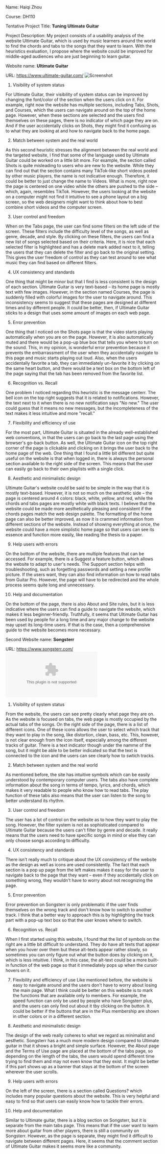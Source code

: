 Name: Haiqi Zhou

Course: DH110

Tentative Project Title: __Tuning Ultimate Guitar__

Project Description: My project consists of a usability analysis of the website Ultimate Guitar, which is used by music learners around the world to find the chords and tabs to the songs that they want to learn. With the heuristics evaluation, I propose where the website could be improved for middle-aged audiences who are just beginning to learn guitar. 

Website name: __Ultimate Guitar__

URL: https://www.ultimate-guitar.com/
![Screenshot](https://www.ultimate-guitar.com/static/article/draft/75319_TURaiZqbTCjnj5AP_37917.jpg)

1. Visibility of system status

For Ultimate Guitar, their visibility of system status can be improved by changing the font/color of the section when the users click on it. For example, right now the website has multiple sections, including Tabs, Shots, and Courses, which the users can navigate around on the top of the home page. However, when these sections are selected and the users find themselves on these pages, there is no indicator of which page they are on. And if the user accidentally clicks on Shots, they might find it confusing as to what they are looking at and how to navigate back to the home page.

2. Match between system and the real world

As this second heuristic stresses the alignment between the real world and the targeted website, I find that some of the language used by Ultimate Guitar could be worked on a little bit more. For example, the section called Shots is quite misleading to users who are new to the website. While they can find out that the section contains many TikTok-like short videos posted by other music players, the name is not indicative enough. Therefore, it could be better to just change the name to Videos. What is more, right now the page is centered on one video while the others are pushed to the side – which, again, resembles TikTok. However, the users looking at the website on a computer might not find it intuitive to see a phone layout on a big screen, so the web designers might want to think about how to best combine short videos and the computer screen. 

3. User control and freedom

When on the Tabs page, the user can find some filters on the left side of the screen. These filters include the difficulty level of the songs, as well as genre, decade, and style. By clicking on these filters, the users can find a new list of songs selected based on their criteria. Here, it is nice that each selected filter is highlighted and has a delete mark added next to it, telling the users that they can delete the filter and go back to the original setting. This gives the user freedom of control as they can test around to see what music they can find based on different filters.

4. UX consistency and standards

One thing that might be minor but that I find is less consistent is the design of each section. Ultimate Guitar is very text-based – its home page is mostly text with few images. However, in the section named Courses, the page is suddenly filled with colorful images for the user to navigate around. This inconsistency seems to suggest that these pages are designed at different times and by different people. It could be better, then, if Ultimate Guitar sticks to a design that uses some amount of images on each web page. 

5. Error prevention 

One thing that I noticed on the Shots page is that the video starts playing automatically when you are on the page. However, it is also automatically muted and there would be a pop-up blue box that tells you where to turn on the sound. This, in my opinion, is wonderful error prevention because it prevents the embarrassment of the user when they accidentally navigate to this page and music starts playing out loud. Also, when the users accidentally favorite a tab, they can immediately un-favorite it by clicking on the same heart button, and there would be a text box on the bottom left of the page saying that the tab has been removed from the favorite list. 

6. Recognition vs. Recall

One problem I noticed regarding this heuristic is the message centerr. The bell icon on the top right suggests that it is related to notifications. However, the text next to it when there is no new notification says "No new." The user could guess that it means no new messages, but the incompleteness of the text makes it less intuitive and more "recall."

7. Flexibility and efficiency of use

For the most part, Ultimate Guitar is situated in the already well-established web conventions, in that the users can go back to the last page using the browser's go-back button. As well, the Ultimate Guitar icon on the top right corner of the page is clickable and clicking on it brings the user back to the home page of the web. One thing that I found a little bit different but quite useful on the website is that when logged in, there is always the personal section available to the right side of the screen. This means that the user can easily go back to their own playlists with a single click. 

8. Aesthetic and minimalistic design

Ultimate Guitar's website could be said to be simple in the way that it is mostly text-based. However, it is not so much on the aesthetic side – the page is centered around 4 colors: black, white, yellow, and red, while the chords and tabs pages are mostly white with black texts. I believe that the website could be made more aesthetically pleasing and consistent if the chords pages match the web design palette. The formatting of the home page can also be better improved, as now it is crammed information from different sections of the website. Instead of showing everything at once, the website could have a more simplistic home page so that users can see its essence and function more easily, like reading the thesis to a paper.

9. Help users with errors

On the bottom of the website, there are multiple features that can be accessed. For example, there is a Suggest a feature button, which allows the website to adapt to user's needs. The Support section helps with troubleshooting, such as forgetting passwords and setting a new profile picture. If the users want, they can also find information on how to read tabs from Guitar Pro. However, the page will have to be redirected and the whole process seems quite long and unnecessary. 

10. Help and documentation

On the bottom of the page, there is also About and Site rules, but it is less indicative where the users can find a guide to navigate the website, which makes it less beginner-friendly. Truthfully, it seems that Ultimate Guitar has been used by people for a long time and any major change to the website may upset its long-time users. If that is the case, then a comprehensive guide to the website becomes more necessary. 

Second Website name: __Songsterr__

URL: https://www.songsterr.com/
![Screenshot](https://image.thum.io/get/auth/3406-rmthumb/width/800/crop/800/https://songsterr.com)

1. Visibility of system status

From the website, the users can see pretty clearly what page they are on. As the website is focused on tabs, the web page is mostly occupied by the actual tabs of the songs. On the right side of the page, there is a list of different icons. One of these icons allows the user to select which track that they want to play in the song, like distortion, clean, bass, etc. This, however, is not clear enough from the icon itself, especially among the different tracks of guitar. There is a text indicator though under the namme of the song, but it might be able to be better indicated so that the text is connected to the icon and the users can see clearly how to swtich tracks.


2. Match between system and the real world

As mentioned before, the site has intuitive symbols which can be easily understood by contemporary computer users. The tabs also have complete information about the song in terms of tempo, lyrics, and chords, which makes it very readable to people who know how to read tabs. The play function of these tabs also means that the user can listen to the song to better understand its rhythm. 

3. User control and freedom

The user has a lot of control on the website as to how they want to play the song. However, the filter system is not as sophisticated compared to Ultimate Guitar because the users can't filter by genre and decade. It really means that the users need to have specific songs in mind or else they can only choose songs according to difficulty. 

4. UX consistency and standards

There isn't really much to critique about the UX consistency of the website as the design as well as icons are used consistently. The fact that each section is a pop up page from the left makes makes it easy for the user to navigate back to the page that they want – even if they accidentally click on something wrong, they wouldn't have to worry about not recognizing the page.

5. Error prevention 

Error prevention on Songsterr is only problematic if the user finds themselves on the wrong track and don't know how to switch to another track. I think that a better way to approach this is by highlighting the track part with a pop-up text box so that the user knows where to switch. 

6.  Recognition vs. Recall

When I first started using this website, I found that the list of symbols on the right are a little bit difficult to understand. They do have alt texts that appear when you hover over them but these alt-texts appear rather slowly, so sometimes you can only figure out what the button does by clicking on it, which is less intuitive. I think, in this case, the alt-text could be a more built-in function of the web page so that it immediately pops up when the cursor hovers on it.

7.  Flexibility and efficiency of use
Like mentioned before, the website is easy to navigate around and the users don't have to worry about losing the main page. What I think could be better on this website is to mark the functions that are available only to members. For example, the speed function can only be used by people who have Songsterr plus, and the users can only find out about it tby clicking on the button. It could be better if the buttons that are in the Plus membership are shown in other colors or in a different section.

8. Aesthetic and minimalistic design

The design of the web really coheres to what we regard as minimalist and aesthetic. Songsterr has a much more modern design compared to Ultimate guitar in that it shows a bright and simple surface. However, the About page and the Terms of Use page are placed at the bottom of the tabs page, so depending on the length of the tabs, the users would spend different time trying to find them and may not even know that they exist. It might be better if this part shows up as a banner that stays at the bottom of the screen wherever the user scrolls.

9. Help users with errors

On the left of the screen, there is a section called Questions? which includes many popular questions about the website. This is very helpful and easy to find so that users can easily know how to tackle their errors. 

10. Help and documentation

Similar to Ultimate guitar, there is a blog section on Songsterr, but it is separate from the main tabs page. This means that if the user want to learn more about guitar from other players, there is still a community on Songsterr. However, as the page is separate, they might find it difficult to navigate between different pages. Here, it seems that the comment section of Ultimate Guitar makes it seems more like a community.

